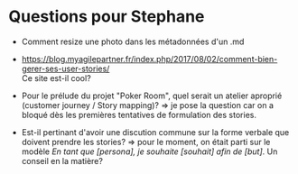 # Questions pour Stephane

- Comment resize une photo dans les métadonnées d'un .md

- <https://blog.myagilepartner.fr/index.php/2017/08/02/comment-bien-gerer-ses-user-stories/>  
Ce site est-il cool?

- Pour le prélude du projet "Poker Room", quel serait un atelier aproprié (customer journey / Story mapping)? => je pose la question car on a bloqué dès les premières tentatives de formulation des stories.

- Est-il pertinant d'avoir une discution commune sur la forme verbale que doivent prendre les stories? => pour le moment, on était parti sur le modèle *En tant que [persona], je souhaite [souhait] afin de [but]*. Un conseil en la matière?